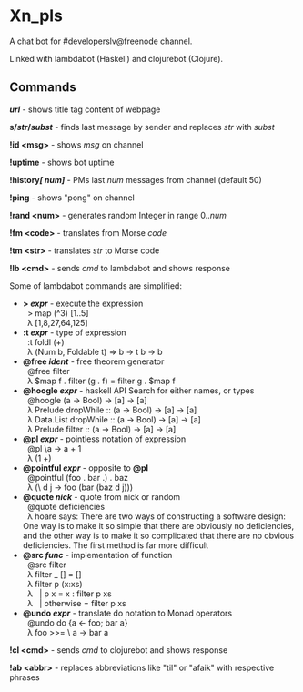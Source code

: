 Xn_pls
======
A chat bot for #developerslv@freenode channel.

Linked with lambdabot (Haskell) and clojurebot (Clojure).

Commands
-
<b><i>url</i></b> - shows title tag content of webpage

<b>s/<i>str</i>/<i>subst</i></b> - finds last message by sender and replaces <i>str</i> with <i>subst</i>

<b>!id &lt;msg&gt;</b> - shows <i>msg</i> on channel

<b>!uptime</b> - shows bot uptime

<b>!history<i>[ num]</i></b> - PMs last <i>num</i> messages from channel (default 50)

<b>!ping</b> - shows "pong" on channel

<b>!rand &lt;num&gt;</b> - generates random Integer in range 0..<i>num</i>

<b>!fm &lt;code&gt;</b> - translates from Morse <i>code</i>

<b>!tm &lt;str&gt;</b> - translates <i>str</i> to Morse code

<b>!lb &lt;cmd&gt;</b> - sends <i>cmd</i> to lambdabot and shows response

Some of lambdabot commands are simplified:

  <ul>
    <li><b>&gt; <i>expr</i></b> - execute the expression<br />
        &nbsp;&nbsp;> map (^3) [1..5]<br />
        &nbsp;&nbsp;λ [1,8,27,64,125]
    </li>
    <li><b>:t <i>expr</i></b> - type of expression<br />
        &nbsp;&nbsp;:t foldl (+)<br />
        &nbsp;&nbsp;λ (Num b, Foldable t) => b -> t b -> b
    </li>
    <li><b>@free <i>ident</i></b> - free theorem generator<br />
        &nbsp;&nbsp;@free filter<br />
        &nbsp;&nbsp;λ $map f . filter (g . f) = filter g . $map f
    </li>
    <li><b>@hoogle <i>expr</i></b> - haskell API Search for either names, or types<br />
        &nbsp;&nbsp;@hoogle (a -> Bool) -> [a] -> [a]<br />
        &nbsp;&nbsp;λ Prelude dropWhile :: (a -> Bool) -> [a] -> [a]<br />
        &nbsp;&nbsp;λ Data.List dropWhile :: (a -> Bool) -> [a] -> [a]<br />
        &nbsp;&nbsp;λ Prelude filter :: (a -> Bool) -> [a] -> [a]
    </li>
    <li><b>@pl <i>expr</i></b> - pointless notation of expression<br />
        &nbsp;&nbsp;@pl \a -> a + 1<br />
        &nbsp;&nbsp;λ (1 +)</li>
    <li><b>@pointful <i>expr</i></b> - opposite to <b>@pl</b><br />
        &nbsp;&nbsp;@pointful (foo . bar .) . baz<br />
        &nbsp;&nbsp;λ (\ d j -> foo (bar (baz d j)))
    </li>
    <li><b>@quote <i>nick</i></b> - quote from nick or random<br />
        &nbsp;&nbsp;@quote deficiencies<br />
        &nbsp;&nbsp;λ hoare says: There are two ways of constructing a software design: One way is to make it so simple that there are obviously no deficiencies, and the other way is to make it so complicated that there are no obvious deficiencies. The first method is far more difficult</li>
    <li><b>@src <i>func</i></b> - implementation of function<br />
        &nbsp;&nbsp;@src filter<br />
        &nbsp;&nbsp;λ filter _ []     = []<br />
        &nbsp;&nbsp;λ filter p (x:xs)<br />
        &nbsp;&nbsp;λ &nbsp;&nbsp;| p x       = x : filter p xs<br />
        &nbsp;&nbsp;λ &nbsp;&nbsp;| otherwise = filter p xs
    </li>
    <li><b>@undo <i>expr</i></b> - translate do notation to Monad operators<br />
        &nbsp;&nbsp;@undo do {a <- foo; bar a}<br />
        &nbsp;&nbsp;λ foo >>= \ a -> bar a
    </li>
  </ul>

<b>!cl &lt;cmd&gt;</b> - sends <i>cmd</i> to clojurebot and shows response

<b>!ab &lt;abbr&gt;</b> - replaces abbreviations like "til" or "afaik" with respective phrases
